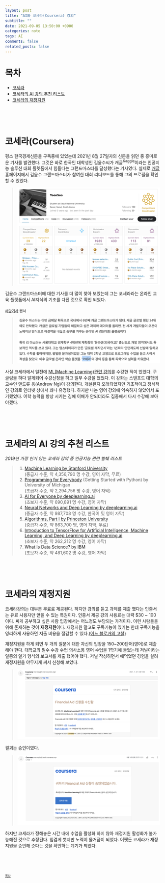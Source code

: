 ```yaml
---
layout: post
title: "AI와 코세라(Coursera) 강의"
subtitle: ""
date: 2021-09-05 13:50:00 +0900
categories: note
tags: AI
comments: false
related_posts: false
---
```


# 목차
 - [코세라](#코세라(Coursera))
 - [코세라의 AI 강의 추천 리스트](#코세라의-AI-강의-추천-리스트)
 - [코세라의 재정지원](#코세라의-재정지원)

<br/><br/><br/>

# 코세라(Coursera)

평소 한국경제신문을 구독중에 있었는데 2021년 8월 27일자의 신문을 읽던 중 흥미로운 기사를 발견했다.
그것은 바로 한국인 대학생인 김윤수씨가 캐글<sup>Kaggle</sup>이라는 인공지능 솔루션 대회 플렛폼에서 힘들다는 그랜드마스터를 달성했다는 기사였다.
실제로 [캐글](https://www.kaggle.com/harangdev) 홈페이지에서 김윤수 그랜드마스터가 참여한 대회 리더보드를 통해 그의 프로필을 확인 할 수 있었다.
> ![kaggle_yoonsoo](/assets/posts_image/note_AI/kaggle_yoonsoo.png)

김윤수 그랜드마스터에 대한 기사를 더 많이 찾아 보았는데 그는 코세라라는 온라인 교육 플렛폼에서 AI지식의 기초를 다진 것으로 확인 되었다.

<sub>[해당기사](https://www.mk.co.kr/news/it/view/2021/08/830281/) 캡쳐</sub>
> ![keggle_couresra_master](/assets/posts_image/note_AI/keggle_couresra_master.png)

사실 코세라에서 일전에 [ML(Machine Learning)관련 강의](https://www.coursera.org/learn/machine-learning)를 수강한 적이 있었다.
구글링을 하다 알게되어 수강신청을 하고 일부 수강을 했었다. 이 강좌는 스탠포드 대학의 교수인 앤드류 응(Andrew Ng)이 강의한다.
개설된지 오래되었지만 기초적이고 정석적인 강의로 인터넷 상에서 꽤나 유명했다.
하지만 나는 영어 강의에 익숙하지 않았어서 포기했었다. 어학 능력을 향상 시키는 김에 이해가 안되더라도 집중해서 다시 수강해 보아야겠다.

<br/><br/><br/>

# 코세라의 AI 강의 추천 리스트

_2019년 가장 인기 있는 코세라 강의 중 인공지능 관련 발췌 리스트_


> 1.    [Machine Learning by Stanford University](https://www.coursera.org/learn/machine-learning) <br/>(중급자 수준, 약 4,356,790 명 수강, 영어 자막, 무료)
> 2.    [Programming for Everybody](https://www.coursera.org/learn/python) (Getting Started with Python) by University of Michigan <br/>(초급자 수준, 약 2,294,756 명 수강, 영어 자막) 
> 3.    [AI for Everyone by deeplearning.ai](https://www.coursera.org/learn/ai-for-everyone) <br/>(초보자 수준, 약 690,891 명 수강, 영어 자막)
> 4.    [Neural Networks and Deep Learning by deeplearning.ai](https://www.coursera.org/learn/neural-networks-deep-learning) <br/>(중급자 수준, 약 987,708 명 수강, 한국어 및 영어 자막)
> 5.    [Algorithms, Part I by Princeton University](https://www.coursera.org/learn/algorithms-part1) <br/>(중급자 수준, 약 863,700 명, 영어 자막, 무료)
> 6.    [Introduction to TensorFlow for Artificial Intelligence, Machine Learning, and Deep Learning by deeplearning.ai](https://www.coursera.org/learn/introduction-tensorflow?) <br/>(초보자 수준, 약 262,212 명 수강, 영어 자막)
> 7. [What Is Data Science? by IBM](https://www.coursera.org/learn/what-is-datascience) <br/>(초보자 수준, 약 481,602 명 수강, 영어 자막)

<br/><br/><br/>

# 코세라의 재정지원

코세라강의는 대부분 무료로 제공된다.
하지만 강의를 듣고 과제를 제출 했다는 인증서는 유료 사용자만 얻을 수 있는 특권이다.
인증서 제공 강의 사용료는 대략 $30 ~ 100 이다.
싸게 공부하고 싶은 사람 입장에서는 어느정도 부담되는 가격이다.
이런 사람들을 위해 존재하는 것이 **재정지원**이다.
재정지원 말고도 구독기능이 있기는 한데 구독기능을 영리하게 사용하면 지출 비용을 절감할 수 있다.[(어느 블로거의 고찰)](https://ydh0110.tistory.com/226)

재정지원을 하게 되면 두 개의 질문에 대한 자신의 입장을 150~200단어(영어)로 제출해야 한다.
대학교의 필수 수강 수업 의사소통 영어 수업을 1학기에 들었는데 저널이라는 일종의 일기 형식의 보고서를 제출 했어야 했다. 
저널 작성하면서 애먹었던 경험을 살려 재정지원을 야무지게 써서 신청해 보았다.

> ![coursera_financial_aid2](/assets/posts_image/note_AI/coursera_financial_aid2.png)

결괴는 승인이였다.

> ![couresra_financial_aid](/assets/posts_image/note_AI/couresra_financial_aid.png)

하지만 코세라가 정해놓은 시간 내에 수업을 활성화 하지 않아 재정지원 활성화가 불가능해진 것으로 추정된다.
힘겹게 썻지만 노력이 물거품이 되었다.
어쨋든 코세라가 재정지원을 승인해 준다는 것을 확인하는 계기가 되었다.

<br/><br/><br/>

<sup><sub> [목차](#목차) </sub></sup>

